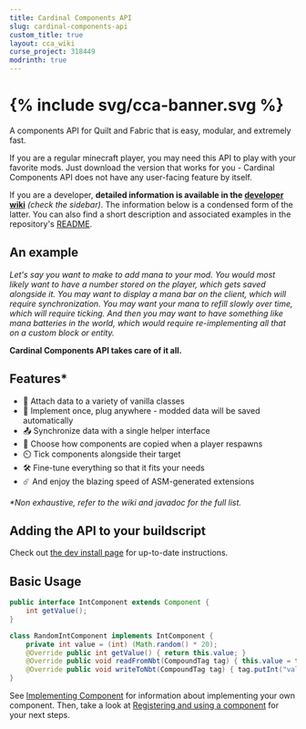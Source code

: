 ```yaml
---
title: Cardinal Components API
slug: cardinal-components-api
custom_title: true
layout: cca_wiki
curse_project: 318449
modrinth: true
---
```


<h1>{% include svg/cca-banner.svg %}</h1>

A components API for Quilt and Fabric that is easy, modular, and extremely fast.

If you are a regular minecraft player, you may need this API to play with your favorite mods.
Just download the version that works for you - Cardinal Components API does not have any user-facing feature by itself.

If you are a developer, **detailed information is available in the [developer wiki](landing)** *(check the sidebar)*.
The information below is a condensed form of the latter. You can also find a short description and associated examples
in the repository's [README](https://github.com/Ladysnake/Cardinal-Components-API#readme).

## An example

*Let's say you want to make to add mana to your mod. You would most likely want to have a number stored on the player,
which gets saved alongside it. You may want to display a mana bar on the client, which will require synchronization.
You may want your mana to refill slowly over time, which will require ticking.
And then you may want to have something like mana batteries in the world,
which would require re-implementing all that on a custom block or entity.*

**Cardinal Components API takes care of it all.**

## Features\*
- 🔗 Attach data to a variety of vanilla classes
- 🧩 Implement once, plug anywhere - modded data will be saved automatically
- 📤 Synchronize data with a single helper interface
- 👥 Choose how components are copied when a player respawns
- ⏲️ Tick components alongside their target
- 🛠️ Fine-tune everything so that it fits your needs
- ☄️ And enjoy the blazing speed of ASM-generated extensions

*\*Non exhaustive, refer to the wiki and javadoc for the full list.*

## Adding the API to your buildscript

Check out [the dev install page](dev-install) for up-to-date instructions.

## Basic Usage

```java
public interface IntComponent extends Component {
    int getValue();
}

class RandomIntComponent implements IntComponent {
    private int value = (int) (Math.random() * 20);
    @Override public int getValue() { return this.value; }
    @Override public void readFromNbt(CompoundTag tag) { this.value = tag.getInt("value"); }
    @Override public void writeToNbt(CompoundTag tag) { tag.putInt("value", this.value); }
}
```

See [Implementing Component](implementing-component) for information about implementing your own component.
Then, take a look at [Registering and using a component](registration) for your next steps.